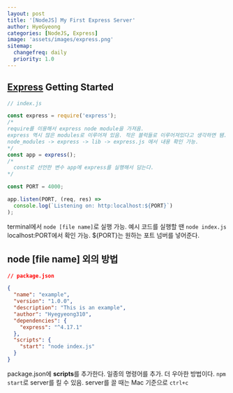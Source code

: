 ```yaml
---
layout: post
title: '[NodeJS] My First Express Server'
author: HyeGyeong
categories: [NodeJS, Express]
image: 'assets/images/express.png'
sitemap:
  changefreq: daily
  priority: 1.0
---
```


## [Express](https://expressjs.com/) Getting Started

```js
// index.js

const express = require('express');
/*
require를 이용해서 express node module을 가져옴.
express 역시 많은 modules로 이루어져 있음. 작은 블럭들로 이루어져있다고 생각하면 됌.
node_modules -> express -> lib -> express.js 에서 내용 확인 가능.
*/
const app = express();
/*
  const로 선언한 변수 app에 express를 실행해서 담는다.
*/

const PORT = 4000;

app.listen(PORT, (req, res) =>
  console.log(`Listening on: http:localhost:${PORT}`)
);
```

terminal에서 `node [file name]`로 실행 가능.
예시 코드를 실행할 땐 `node index.js`
localhost:PORT에서 확인 가능. \${PORT}는 원하는 포트 넘버를 넣어준다.

## node [file name] 외의 방법

```json
// package.json

{
  "name": "example",
  "version": "1.0.0",
  "description": "This is an example",
  "author": "Hyegyeong310",
  "dependencies": {
    "express": "^4.17.1"
  },
  "scripts": {
    "start": "node index.js"
  }
}
```

package.json에 **scripts**를 추가한다. 일종의 명령어를 추가. 더 우아한 방법이다.
`npm start`로 server를 킬 수 있음.
server를 끌 때는 Mac 기준으로 `ctrl+c`
